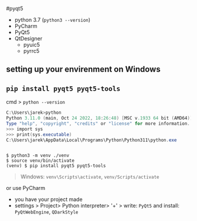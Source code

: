 #pyqt5 
- python 3.7 (`python3 --version`)
- PyCharm
- PyQt5
- QtDesigner
	- pyuic5
	- pyrrc5


## setting up your envirenment on Windows


## `pip install pyqt5 pyqt5-tools`


cmd > `python --version`
```powershell
C:\Users\jarek>python
Python 3.11.0 (main, Oct 24 2022, 18:26:48) [MSC v.1933 64 bit (AMD64)] on win32
Type "help", "copyright", "credits" or "license" for more information.
>>> import sys
>>> print(sys.executable)
C:\Users\jarek\AppData\Local\Programs\Python\Python311\python.exe

```


```shell

$ python3 -m venv ./venv
$ source venv/bin/activate
(venv) $ pip install pyqt5 pyqt5-tools
```

>
>Windows: `venv\Scripts\activate`, `venv/Scripts/activate`
>


or use  PyCharm
- you have your project made
- settings > Project> Python interpreter> '+' > write: `PyQt5` and install: `PyQtWebEngine`, `QDarkStyle`




